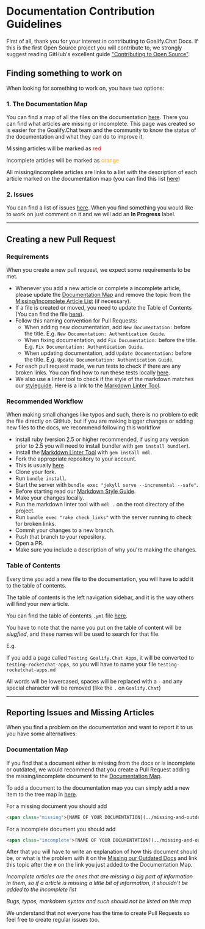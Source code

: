 # Documentation Contribution Guidelines

First of all, thank you for your interest in contributing to Goalify.Chat Docs.
If this is the first Open Source project you will contribute to,
we strongly suggest reading GitHub's excellent guide
["Contributing to Open Source"](https://guides.github.com/activities/contributing-to-open-source/).

## Finding something to work on

When looking for something to work on, you have two options:

### 1. The Documentation Map

You can find a map of all the files on the documentation [here](../documentation-map). There you can find what articles are missing or incomplete. This page was created so is easier for the Goalify.Chat team and the community to know the status of the documentation and what they can do to improve it.

Missing articles will be marked as <span style="color:red"> red </span>

Incomplete articles will be marked as <span style="color:orange"> orange </span>

All missing/incomplete articles are links to a list with the description of each article marked on the documentation map (you can find this list [here](../missing-and-outdated-list))

### 2. Issues

You can find a list of issues [here](https://github.com/RocketChat/Rocket.Chat.Docs/issues).
When you find something you would like to work on just comment on it and we will add an __In Progress__ label.

- - -

## Creating a new Pull Request

### Requirements

When you create a new pull request, we expect some requirements to be met.

- Whenever you add a new article or complete a incomplete article, please update the [Documentation Map](../contributing/documentation/documentation-map) and remove the topic from the [Missing/Incomplete Article List](../contributing/documentation/missing-and-outdated-list) (if necessary).
- If a file is created or moved, you need to update the Table of Contents (You can find the file [here](https://github.com/RocketChat/docs/blob/master/_data/toc.yml)).
- Follow this naming convention for Pull Requests:
    - When adding new documentation, add `New Documentation:` before the title. E.g. `New Documentation: Authentication Guide`.
    - When fixing documentation, add `Fix Documentation:` before the title. E.g. `Fix Documentation: Authentication Guide`.
    - When updating documentation, add `Update Documentation:` before the title. E.g. `Update Documentation: Authentication Guide`.
- For each pull request made, we run tests to check if there are any broken links. You can find how to run these tests locally [here](#test).
- We also use a linter tool to check if the style of the markdown matches our [styleguide](../markdown-styleguide). Here is a link to the [Markdown Linter Tool](https://github.com/markdownlint/markdownlint).

### Recommended Workflow

When making small changes like typos and such, there is no problem to edit the file directly on GitHub, but if you are making bigger changes or adding new files to the docs, we recommend following this workflow

- install ruby (version 2.5 or higher recommended, if using any version prior to 2.5 you will need to install bundler with `gem install bundler`).
- Install the [Markdown Linter Tool](https://github.com/markdownlint/markdownlint) with `gem install mdl`.
- Fork the appropriate repository to your account.
- This is usually [here](https://github.com/RocketChat/docs).
- Clone your fork.
- Run `bundle install`.
- Start the server with `bundle exec "jekyll serve --incremental --safe"`.
- Before starting read our [Markdown Style Guide](../markdown-styleguide).
- Make your changes locally.
- Run the markdown linter tool with `mdl .` on the root directory of the project.
- Run `bundle exec "rake check_links"` with the server running to check for broken links.
- Commit your changes to a new branch.
- Push that branch to your repository.
- Open a PR.
- Make sure you include a description of why you're making the changes.

### Table of Contents

Every time you add a new file to the documentation, you will have to add it to the table of contents.

The table of contents is the left navigation sidebar, and it is the way others will find your new article.

You can find the table of contents `.yml` file [here](https://github.com/RocketChat/docs/blob/master/_data/toc.yml).

You have to note that the name you put on the table of content will be _slugfied_, and these names will be used to search for that file.

E.g.

If you add a page called `Testing Goalify.Chat Apps`, it will be converted to `testing-rocketchat-apps`, so you will have to name your file `testing-rocketchat-apps.md`

All words will be lowercased, spaces will be replaced with a `-` and any special character will be removed (like the `.` on `Goalify.Chat`)

- - -

## Reporting Issues and Missing Articles

When you find a problem on the documentation and want to report it to us you have some alternatives:

### Documentation Map

If you find that a document either is missing from the docs or is incomplete or outdated, we would recommend that you create a Pull Request adding the missing/incomplete document to the [Documentation Map](../contributing/documentation/documentation-map).

To add a document to the documentation map you can simply add a new item to the tree map in [here](../contributing/documentation/documentation-map).

For a missing document you should add

```HTML
<span class="missing">[NAME OF YOUR DOCUMENTATION](../missing-and-outdated-list/#TITLE ON THE MISSING LIST)</span>
```

For a incomplete document you should add

```HTML
<span class="incomplete">[NAME OF YOUR DOCUMENTATION](../missing-and-outdated-list/#TITLE ON THE MISSING LIST)</span>
```

After that you will have to write an explanation of how this document should be, or what is the problem with it on the [Missing our Outdated Docs](../missing-and-outdated-list) and link this topic after the `#` on the link you just added to the Documentation Map.

_Incomplete articles are the ones that are missing a big part of information in them, so if a article is missing a little bit of information, it shouldn't be added to the incomplete list_

_Bugs, typos, markdown syntax and such should not be listed on this map_

We understand that not everyone has the time to create Pull Requests so feel free to create regular issues too.
